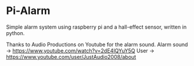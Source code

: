 # Pi-Alarm
Simple alarm system using raspberry pi and a hall-effect sensor, written in python.

Thanks to Audio Productions on Youtube for the alarm sound.
    Alarm sound -> https://www.youtube.com/watch?v=2dE4lQYuY5Q
    User        -> https://www.youtube.com/user/JustAudio2008/about
